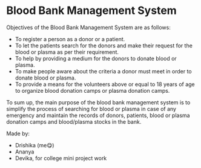# Blood Bank Management System

Objectives of the Blood Bank Management System are as follows:
* To register a person as a donor or a patient.
* To let the patients search for the donors and make their request for the blood or plasma as per their requirement.
* To help by providing a medium for the donors to donate blood or plasma.
* To make people aware about the criteria a donor must meet in order to donate blood or plasma.
* To provide a means for the volunteers above or equal to 18 years of age to organize blood donation camps or plasma donation camps.

To sum up, the main purpose of the blood bank management system is to simplify the process of searching for blood or plasma in case of any emergency and maintain the records of donors, patients, blood or plasma donation camps and blood/plasma stocks in the bank.

Made by:
* Drishika (me😋)
* Ananya
* Devika, for college mini project work
